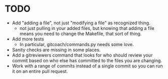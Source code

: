 # TODO

* Add "adding a file", not just "modifying a file" as recognized thing.
    * not just pulling in your added files, but knowing that adding a
      file means you need to change the Makefile, that sort of thing.
* Add more tests
  * In particular, gitcoach/commands.py needs some love.
* Sanity checks are missing in some places.
* Add a gitreviewers command that looks for who should review your commit based
  on who else has committed to the files you are changing.
* Work with a range of commits instead of a single commit so you can run it on
  an entire pull request.
